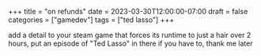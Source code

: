 +++
title = "on refunds"
date = 2023-03-30T12:00:00-07:00
draft = false
categories = ["gamedev"]
tags = ["ted lasso"]
+++

add a detail to your steam game that forces its runtime to just a hair over 2 hours, put an episode of "Ted Lasso" in there if you have to, thank me later